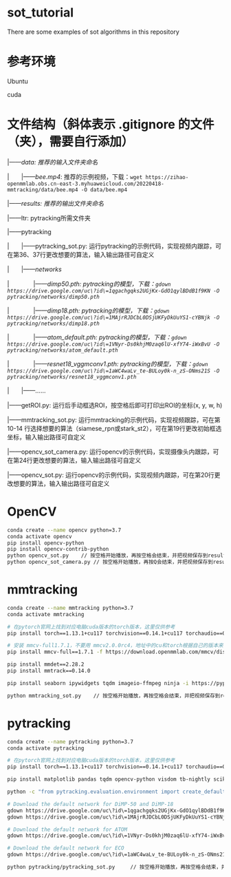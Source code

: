 # sot_tutorial
There are some examples of sot algorithms in this repository

# 参考环境
Ubuntu

cuda

# 文件结构（斜体表示 .gitignore 的文件（夹），需要自行添加）
|——*data: 推荐的输入文件夹命名*

|　　|——*bee.mp4*: 推荐的示例视频，下载：`wget https://zihao-openmmlab.obs.cn-east-3.myhuaweicloud.com/20220418-mmtracking/data/bee.mp4 -O data/bee.mp4`

|——*results: 推荐的输出文件夹命名*

|——ltr: pytracking所需文件夹

|——pytracking

|　　|——pytracking_sot.py: 运行pytracking的示例代码，实现视频内跟踪，可在第36、37行更改想要的算法，输入输出路径可自定义

|　　|——*networks*

|　　　　|——*dimp50.pth: pytracking的模型，下载：`gdown https://drive.google.com/uc\?id\=1qgachgqks2UGjKx-GdO1qylBDdB1f9KN -O pytracking/networks/dimp50.pth`*

|　　　　|——*dimp18.pth: pytracking的模型，下载：`gdown https://drive.google.com/uc\?id\=1MAjrRJDCbL0DSjUKFyDkUuYS1-cYBNjk -O pytracking/networks/dimp18.pth`*

|　　　　|——*atom_default.pth: pytracking的模型，下载：`gdown https://drive.google.com/uc\?id\=1VNyr-Ds0khjM0zaq6lU-xfY74-iWxBvU -O pytracking/networks/atom_default.pth`*

|　　　　|——*resnet18_vggmconv1.pth: pytracking的模型，下载：`gdown https://drive.google.com/uc\?id\=1aWC4waLv_te-BULoy0k-n_zS-ONms21S -O pytracking/networks/resnet18_vggmconv1.pth`*

|　　|——……

|——getROI.py: 运行后手动框选ROI，按空格后即可打印出ROI的坐标(x, y, w, h)

|——mmtracking_sot.py: 运行mmtracking的示例代码，实现视频跟踪，可在第 10-14 行选择想要的算法（siamese_rpn或stark_st2），可在第19行更改初始框选坐标，输入输出路径可自定义

|——opencv_sot_camera.py: 运行opencv的示例代码，实现摄像头内跟踪，可在第24行更改想要的算法，输入输出路径可自定义

|——opencv_sot.py: 运行opencv的示例代码，实现视频内跟踪，可在第20行更改想要的算法，输入输出路径可自定义

# OpenCV

```bash
conda create --name opencv python=3.7
conda activate opencv
pip install opencv-python
pip install opencv-contrib-python
python opencv_sot.py    // 按空格开始播放，再按空格会结束，并把视频保存到results文件夹
python opencv_sot_camera.py // 按空格开始播放，再按Q会结束，并把视频保存到results文件夹
```
# mmtracking

```bash
conda create --name mmtracking python=3.7
conda activate mmtracking

# 在pytorch官网上找到对应电脑cuda版本的torch版本，这里仅供参考
pip install torch==1.13.1+cu117 torchvision==0.14.1+cu117 torchaudio==0.13.1 --extra-index-url https://download.pytorch.org/whl/cu117

# 安装 mmcv-full1.7.1，不要用 mmcv2.0.0rc4，地址中的cu和torch根据自己的版本来替换
pip install mmcv-full==1.7.1 -f https://download.openmmlab.com/mmcv/dist/cu117/torch1.31.1/index.html

pip install mmdet==2.28.2
pip install mmtrack==0.14.0

pip install seaborn ipywidgets tqdm imageio-ffmpeg ninja -i https://pypi.tuna.tsinghua.edu.cn/simple

python mmtracking_sot.py    // 按空格开始播放，再按空格会结束，并把视频保存到results文件夹
```

# pytracking

```bash
conda create --name pytracking python=3.7
conda activate pytracking

# 在pytorch官网上找到对应电脑cuda版本的torch版本，这里仅供参考
pip install torch==1.13.1+cu117 torchvision==0.14.1+cu117 torchaudio==0.13.1 --extra-index-url https://download.pytorch.org/whl/cu117

pip install matplotlib pandas tqdm opencv-python visdom tb-nightly scikit-image tikzplotlib gdown ninja jpeg4py

python -c "from pytracking.evaluation.environment import create_default_local_file; create_default_local_file()"

# Download the default network for DiMP-50 and DiMP-18
gdown https://drive.google.com/uc\?id\=1qgachgqks2UGjKx-GdO1qylBDdB1f9KN -O pytracking/networks/dimp50.pth
gdown https://drive.google.com/uc\?id\=1MAjrRJDCbL0DSjUKFyDkUuYS1-cYBNjk -O pytracking/networks/dimp18.pth

# Download the default network for ATOM
gdown https://drive.google.com/uc\?id\=1VNyr-Ds0khjM0zaq6lU-xfY74-iWxBvU -O pytracking/networks/atom_default.pth

# Download the default network for ECO
gdown https://drive.google.com/uc\?id\=1aWC4waLv_te-BULoy0k-n_zS-ONms21S -O pytracking/networks/resnet18_vggmconv1.pth

python pytracking/pytracking_sot.py     // 按空格开始播放，再按空格会结束，并把视频保存到results文件夹
```